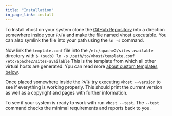 ```yaml
---
title: "Installation"
in_page_link: install
---
```


To Install vhost on your system clone the [GitHub Repository](https://github.com/kevingimbel/vhost) into a direction somewhere inside your `PATH` and make the file named vhost executable. You can also symlink the file into your path using the `ln -s` command.

Now link the `template.conf` file into the `/etc/apache2/sites-available` directory with `$ (sudo) ln -s /path/to/vhost/template.conf /etc/apache2/sites-available` This is the template from which all other virtual hosts are generated. Ypu can read more <a href="#template" title="Custom Virtual Host Templates">about custom templates below</a>.

Once placed somewhere inside the `PATH` try executing `vhost --version` to see if everything is working properly. This should print the current version as well as a copyright and pages with further information.

To see if your system is ready to work with run `vhost --test`. The `--test` command checks the minimal requirements and reports back to you.
